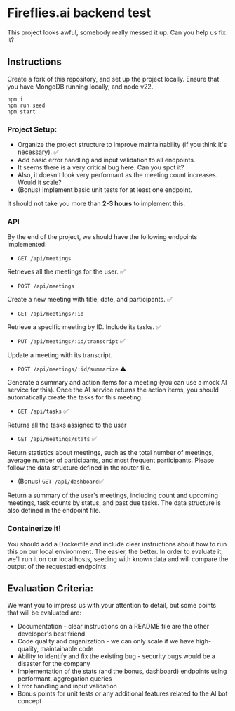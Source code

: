 # Fireflies.ai backend test

This project looks awful, somebody really messed it up. Can you help us fix it?

## Instructions

Create a fork of this repository, and set up the project locally.
Ensure that you have MongoDB running locally, and node v22.

```
npm i
npm run seed
npm start
```

### Project Setup:

- Organize the project structure to improve maintainability (if you think it's necessary). ✅
- Add basic error handling and input validation to all endpoints.
- It seems there is a very critical bug here. Can you spot it?
- Also, it doesn't look very performant as the meeting count increases. Would it scale?
- (Bonus) Implement basic unit tests for at least one endpoint.

It should not take you more than **2-3 hours** to implement this.

### API

By the end of the project, we should have the following endpoints implemented:

- `GET /api/meetings`

Retrieves all the meetings for the user. ✅

- `POST /api/meetings`

Create a new meeting with title, date, and participants. ✅

- `GET /api/meetings/:id`

Retrieve a specific meeting by ID. Include its tasks. ✅

- `PUT /api/meetings/:id/transcript` ✅

Update a meeting with its transcript.

- `POST /api/meetings/:id/summarize` ⚠️

Generate a summary and action items for a meeting (you can use a mock AI service for this).
Once the AI service returns the action items, you should automatically create the tasks for this meeting.

- `GET /api/tasks` ✅

Returns all the tasks assigned to the user

- `GET /api/meetings/stats` ✅

Return statistics about meetings, such as the total number of meetings, average number of participants, and most frequent participants.
Please follow the data structure defined in the router file.

- (Bonus) `GET /api/dashboard`✅

Return a summary of the user's meetings, including count and upcoming meetings, task counts by status, and past due tasks. The data structure is also defined in the endpoint file.

### Containerize it!

You should add a Dockerfile and include clear instructions about how to run this on our local environment. The easier, the better.
In order to evaluate it, we'll run it on our local hosts, seeding with known data and will compare the output of the requested endpoints.

## Evaluation Criteria:

We want you to impress us with your attention to detail, but some points that will be evaluated are:

- Documentation - clear instructions on a README file are the other developer's best friend.
- Code quality and organization - we can only scale if we have high-quality, maintainable code
- Ability to identify and fix the existing bug - security bugs would be a disaster for the company
- Implementation of the stats (and the bonus, dashboard) endpoints using performant, aggregation queries
- Error handling and input validation
- Bonus points for unit tests or any additional features related to the AI bot concept
